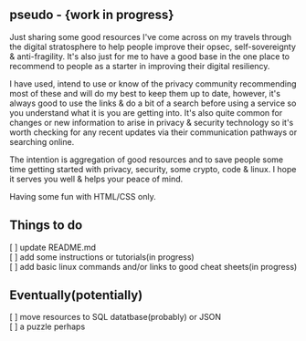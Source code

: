 
## pseudo - {work in progress}

Just sharing some good resources I've come across on my travels through the digital stratosphere to help people improve their opsec, self-sovereignty & anti-fragility. It's also just for me to have a good base in the one place to recommend to people as a starter in improving their digital resiliency.

I have used, intend to use or know of the privacy community recommending most of these and will do my best to keep them up to date, however, it's always good to use the links & do a bit of a search before using a service so you understand what it is you are getting into. It's also quite common for changes or new information to arise in privacy & security technology so it's worth checking for any recent updates via their communication pathways or searching online.

The intention is aggregation of good resources and to save people some time getting started with privacy, security, some crypto, code & linux. I hope it serves you well & helps your peace of mind.

Having some fun with HTML/CSS only.


## Things to do

[ ] update README.md  
[ ] add some instructions or tutorials(in progress)  
[ ] add basic linux commands and/or links to good cheat sheets(in progress)  


## Eventually(potentially)

[ ] move resources to SQL datatbase(probably) or JSON  
[ ] a puzzle perhaps

